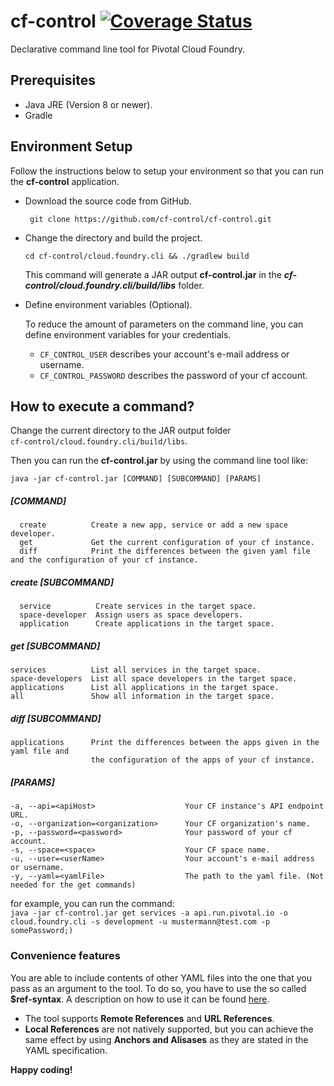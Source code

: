 # cf-control [![Coverage Status](https://coveralls.io/repos/github/cf-control/cf-control/badge.svg?branch=master)](https://coveralls.io/github/cf-control/cf-control?branch=master)

Declarative command line tool for Pivotal Cloud Foundry.

## Prerequisites
* Java JRE (Version 8 or newer).
* Gradle

## Environment Setup
Follow the instructions below to setup your environment so that
you can run the __cf-control__ application.

* Download the source code from GitHub.

  ``` git clone https://github.com/cf-control/cf-control.git```

* Change the directory and build the project.

  ```cd cf-control/cloud.foundry.cli && ./gradlew build```

  This command will generate a JAR output __cf-control.jar__
  in the **_cf-control/cloud.foundry.cli/build/libs_** folder.

* Define environment variables (Optional).

    To reduce the amount of parameters on the command line, you can define environment variables for your credentials.

  * ```CF_CONTROL_USER``` describes your account's e-mail address or username.
  * ```CF_CONTROL_PASSWORD``` describes the password of your cf account.

## How to execute a command?

Change the current directory to the JAR output folder \
```cf-control/cloud.foundry.cli/build/libs```.

Then you can run the __cf-control.jar__ by using the command line tool like:

  ```java -jar cf-control.jar [COMMAND] [SUBCOMMAND] [PARAMS]```

##### [COMMAND]
```
  create          Create a new app, service or add a new space developer.
  get             Get the current configuration of your cf instance.
  diff            Print the differences between the given yaml file and the configuration of your cf instance.
```

##### create [SUBCOMMAND]
```
  service          Create services in the target space.
  space-developer  Assign users as space developers.
  application      Create applications in the target space.
```

##### get [SUBCOMMAND]
   ```
   services          List all services in the target space.
   space-developers  List all space developers in the target space.
   applications      List all applications in the target space.
   all               Show all information in the target space.
   ```
##### diff [SUBCOMMAND]
   ```
   applications      Print the differences between the apps given in the yaml file and
                     the configuration of the apps of your cf instance.
   ```

##### [PARAMS]
   ```
  -a, --api=<apiHost>                    Your CF instance's API endpoint URL.
  -o, --organization=<organization>      Your CF organization's name.
  -p, --password=<password>              Your password of your cf account.
  -s, --space=<space>                    Your CF space name.
  -u, --user=<userName>                  Your account's e-mail address or username.
  -y, --yaml=<yamlFile>                  The path to the yaml file. (Not needed for the get commands)
  ```


  for example, you can run the command: \
  ```java -jar cf-control.jar get services -a api.run.pivotal.io -o cloud.foundry.cli -s development -u mustermann@test.com -p somePassword;)```

### Convenience features
You are able to include contents of other YAML files into the one that you pass as an argument to the tool. To do so, you have to use the so called **$ref-syntax**. A description on how to use it can be found [here](https://swagger.io/docs/specification/using-ref/).
* The tool supports **Remote References** and **URL References**.
* **Local References** are not natively supported, but you can achieve the same effect by using **Anchors and Alisases** as they are stated in the YAML specification.

__Happy coding!__
